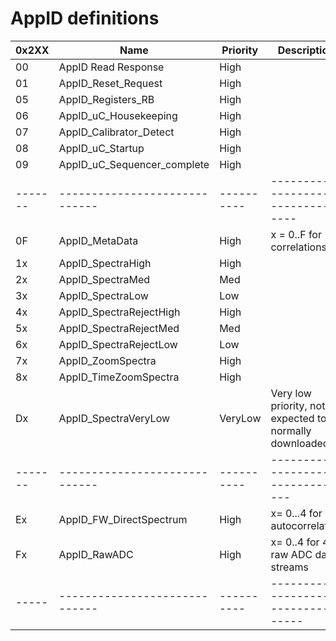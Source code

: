 # AppID definitions


| 0x2XX | Name                        | Priority | Description               |
|-------|-----------------------------|----------|---------------------------|
|    00 | AppID Read Response         | High     | 
|    01 | AppID_Reset_Request         | High     | 
|    05 | AppID_Registers_RB          | High     | 
|    06 | AppID_uC_Housekeeping       | High     | 
|    07 | AppID_Calibrator_Detect     | High     | 
|    08 | AppID_uC_Startup            | High     | 
|    09 | AppID_uC_Sequencer_complete | High     | 
|-------|-----------------------------|----------|----------------------------------
|    0F | AppID_MetaData              | High     | x = 0..F for 16 correlations
|    1x | AppID_SpectraHigh           | High     | 
|    2x | AppID_SpectraMed            | Med      | 
|    3x | AppID_SpectraLow            | Low      | 
|    4x | AppID_SpectraRejectHigh     | High     | 
|    5x | AppID_SpectraRejectMed      | Med      | 
|    6x | AppID_SpectraRejectLow      | Low      | 
|    7x | AppID_ZoomSpectra           | High     | 
|    8x | AppID_TimeZoomSpectra       | High     | 
|    Dx | AppID_SpectraVeryLow        | VeryLow  | Very low priority, not expected to be normally downloaded
|-------|-----------------------------|----------|---------------------------------
|    Ex | AppID_FW_DirectSpectrum     | High     | x= 0...4 for 4 autocorrelatins
|    Fx | AppID_RawADC                | High     | x= 0..4 for 4 raw ADC data streams
|-----|-----------------------------|----------|-----------------------------------